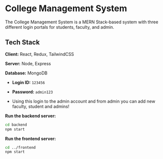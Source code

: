 
# College Management System

The College Management System is a MERN Stack-based system with three different login portals for students, faculty, and admin.

## Tech Stack

**Client:** React, Redux, TailwindCSS

**Server:** Node, Express

**Database:** MongoDB

   - **Login ID:** `123456`
   - **Password:** `admin123`
  
   - Using this login to the admin account and from admin you can add new faculty, student and admins!

**Run the backend server:**

   ```bash
   cd backend
   npm start
   ```

**Run the frontend server:**

   ```bash
   cd ../frontend
   npm start
   ```
